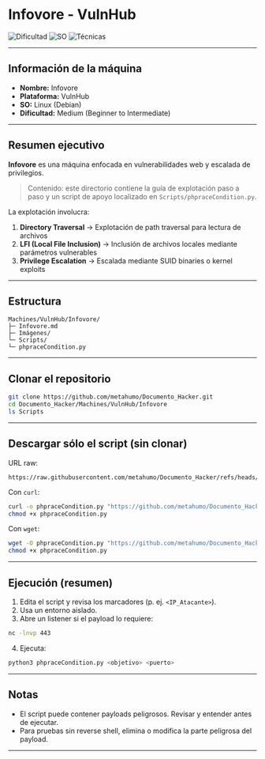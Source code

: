 # Infovore - VulnHub

![Dificultad](https://img.shields.io/badge/Dificultad-Medium-yellow)
![SO](https://img.shields.io/badge/SO-Linux-blue)
![Técnicas](https://img.shields.io/badge/Técnicas-LFI%20%7C%20Directory%20Traversal-red)

---

## Información de la máquina

- **Nombre:** Infovore
- **Plataforma:** VulnHub
- **SO:** Linux (Debian)
- **Dificultad:** Medium (Beginner to Intermediate)

---

## Resumen ejecutivo

__Infovore__ es una máquina enfocada en vulnerabilidades web y escalada de privilegios.

> Contenido: este directorio contiene la guía de explotación paso a paso y un script de apoyo localizado en `Scripts/phpraceCondition.py`.  

La explotación involucra:
1. **Directory Traversal** → Explotación de path traversal para lectura de archivos
2. **LFI (Local File Inclusion)** → Inclusión de archivos locales mediante parámetros vulnerables  
3. **Privilege Escalation** → Escalada mediante SUID binaries o kernel exploits

---

## Estructura

```
Machines/VulnHub/Infovore/
├─ Infovore.md
├─ Imágenes/
└─ Scripts/
└─ phpraceCondition.py
````

---

## Clonar el repositorio
```bash
git clone https://github.com/metahumo/Documento_Hacker.git
cd Documento_Hacker/Machines/VulnHub/Infovore
ls Scripts
````

---

## Descargar sólo el script (sin clonar)


URL raw:

```
https://raw.githubusercontent.com/metahumo/Documento_Hacker/refs/heads/main/Machines/VulnHub/Infovore/Scripts/phpraceCondition.py
```

Con `curl`:

```bash
curl -o phpraceCondition.py "https://github.com/metahumo/Documento_Hacker/Machines/VulnHub/Infovore/Scripts/phpraceCondition.py"
chmod +x phpraceCondition.py
```

Con `wget`:

```bash
wget -O phpraceCondition.py "https://github.com/metahumo/Documento_Hacker/Machines/VulnHub/Infovore/Scripts/phpraceCondition.py"
chmod +x phpraceCondition.py
```

---

## Ejecución (resumen)

1. Edita el script y revisa los marcadores (p. ej. `<IP_Atacante>`).
2. Usa un entorno aislado.
3. Abre un listener si el payload lo requiere:

```bash
nc -lnvp 443
```

4. Ejecuta:

```bash
python3 phpraceCondition.py <objetivo> <puerto>
```

---

## Notas

* El script puede contener payloads peligrosos. Revisar y entender antes de ejecutar.
* Para pruebas sin reverse shell, elimina o modifica la parte peligrosa del payload.

---
